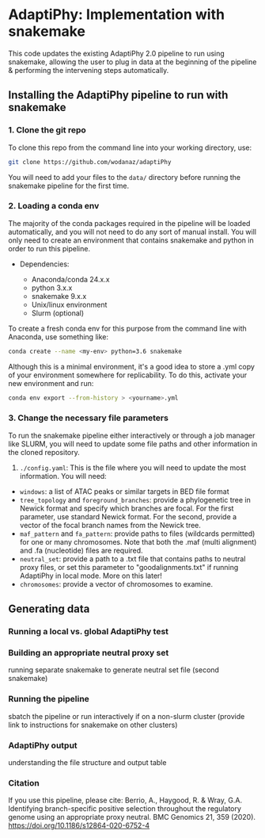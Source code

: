 # AdaptiPhy: Implementation with snakemake

This code updates the existing AdaptiPhy 2.0 pipeline to run using snakemake, allowing the user to plug in data at the beginning of the pipeline & performing the intervening steps automatically.

## Installing the AdaptiPhy pipeline to run with snakemake ##

### 1. Clone the git repo ###

To clone this repo from the command line into your working directory, use:

```bash
git clone https://github.com/wodanaz/adaptiPhy
```

You will need to add your files to the ```data/``` directory before running the snakemake pipeline for the first time.

### 2. Loading a conda env ###
The majority of the conda packages required in the pipeline will be loaded automatically, and you will not need to do any sort of manual install. You will only need to create an environment that contains snakemake and python in order to run this pipeline.

* Dependencies:

  * Anaconda/conda 24.x.x
  * python 3.x.x
  * snakemake 9.x.x
  * Unix/linux environment
  * Slurm (optional)

To create a fresh conda env for this purpose from the command line with Anaconda, use something like:

```bash
conda create --name <my-env> python=3.6 snakemake
```

Although this is a minimal environment, it's a good idea to store a .yml copy of your environment somewhere for replicability. To do this, activate your new environment and run:

```bash
conda env export --from-history > <yourname>.yml
```

### 3. Change the necessary file parameters ###

To run the snakemake pipeline either interactively or through a job manager like SLURM, you will need to update some file paths and other information in the cloned repository.

1. ```./config.yaml```: This is the file where you will need to update the most information. You will need:
  * ```windows```: a list of ATAC peaks or similar targets in BED file format
  * ```tree_topology``` and ```foreground_branches```: provide a phylogenetic tree in Newick format and specify which branches are focal. For the first parameter, use standard Newick format. For the second, provide a vector of the focal branch names from the Newick tree.
  * ```maf_pattern``` and ```fa_pattern```: provide paths to files (wildcards permitted) for one or many chromosomes. Note that both the .maf (multi alignment) and .fa (nucleotide) files are required.
  * ```neutral_set```: provide a path to a .txt file that contains paths to neutral proxy files, or set this parameter to "goodalignments.txt" if running AdaptiPhy in local mode. More on this later!
  * ```chromosomes```: provide a vector of chromosomes to examine.

## Generating data ##

### Running a local vs. global AdaptiPhy test ###

### Building an appropriate neutral proxy set ###
running separate snakemake to generate  neutral set file (second snakemake)

### Running the pipeline ###
sbatch the pipeline or run interactively if on a non-slurm cluster (provide link to instructions for snakemake on other clusters)

### AdaptiPhy output ###
understanding the file structure and output table

### Citation
If you use this pipeline, please cite:
Berrio, A., Haygood, R. & Wray, G.A. Identifying branch-specific positive selection throughout the regulatory genome using an appropriate proxy neutral. BMC Genomics 21, 359 (2020). https://doi.org/10.1186/s12864-020-6752-4
